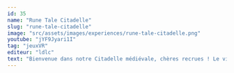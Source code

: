 ```yaml
---
id: 35
name: "Rune Tale Citadelle"
slug: "rune-tale-citadelle"
image: "src/assets/images/experiences/rune-tale-citadelle.png"
youtube: "jYF9Jyari1I"
tag: "jeuxVR"
editeur: "ldlc"
text: "Bienvenue dans notre Citadelle médiévale, chères recrues ! Le village est tombé sous l'emprise de Raistilin, le sorcier maléfique et de son armée de créatures. Aidez nos amis villageois : formez-vous au maniement des armes, progressez au sein des ruelles étroites et éliminez les hordes ennemies ! Partez à la quête des Runes en vous aidant d'armes magiques, de bombes et de potions cachées un peu partout sur votre parcours. Mais attention... vous ne devez jamais vous séparer, restez groupés pour survivre aux attaques des forces du mal."
---
```

